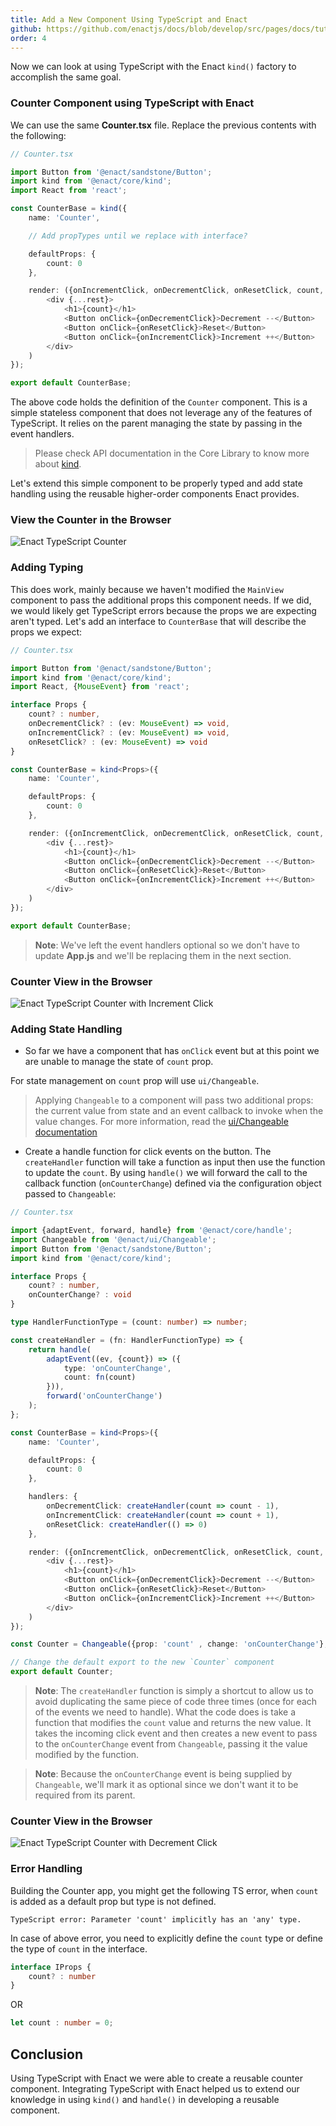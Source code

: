 ```yaml
---
title: Add a New Component Using TypeScript and Enact
github: https://github.com/enactjs/docs/blob/develop/src/pages/docs/tutorials/tutorial-typeccript-basic/component-with-ts-enact/index.md
order: 4
---
```


Now we can look at using TypeScript with the Enact `kind()` factory to accomplish the same goal.

### Counter Component using TypeScript with Enact

We can use the same **Counter.tsx** file. Replace the previous contents with the following:

```ts
// Counter.tsx

import Button from '@enact/sandstone/Button';
import kind from '@enact/core/kind';
import React from 'react';

const CounterBase = kind({
    name: 'Counter',

    // Add propTypes until we replace with interface?

    defaultProps: {
        count: 0
    },

    render: ({onIncrementClick, onDecrementClick, onResetClick, count, ...rest}) => (
        <div {...rest}>
            <h1>{count}</h1>
            <Button onClick={onDecrementClick}>Decrement --</Button>
            <Button onClick={onResetClick}>Reset</Button>
            <Button onClick={onIncrementClick}>Increment ++</Button>
        </div>
    )
});

export default CounterBase;
```

The above code holds the definition of the `Counter` component. This is a simple stateless component that does not leverage any of the features of TypeScript. It relies on the parent managing the state by passing in the event handlers.

> Please check API documentation in the Core Library to know more about [kind](../../../modules/core/kind/).

Let's extend this simple component to be properly typed and add state handling using the reusable higher-order components Enact provides.

### View the Counter in the Browser

![Enact TypeScript Counter](Typescript_Enact_view.png)

### Adding Typing

This does work, mainly because we haven't modified the `MainView` component to pass the additional props this component needs. If we did, we would likely get TypeScript errors because the props we are expecting aren't typed. Let's add an interface to `CounterBase` that will describe the props we expect:

```ts
// Counter.tsx

import Button from '@enact/sandstone/Button';
import kind from '@enact/core/kind';
import React, {MouseEvent} from 'react';

interface Props {
	count? : number,
	onDecrementClick? : (ev: MouseEvent) => void,
	onIncrementClick? : (ev: MouseEvent) => void,
	onResetClick? : (ev: MouseEvent) => void
}

const CounterBase = kind<Props>({
    name: 'Counter',

    defaultProps: {
        count: 0
    },

    render: ({onIncrementClick, onDecrementClick, onResetClick, count, ...rest}: Props) => (
        <div {...rest}>
            <h1>{count}</h1>
            <Button onClick={onDecrementClick}>Decrement --</Button>
            <Button onClick={onResetClick}>Reset</Button>
            <Button onClick={onIncrementClick}>Increment ++</Button>
        </div>
    )
});

export default CounterBase;
```

> **Note**: We've left the event handlers optional so we don't have to update **App.js** and we'll be replacing them in the next section.

### Counter View in the Browser

![Enact TypeScript Counter with Increment Click](Counter_view_increment.png)


### Adding State Handling

- So far we have a component that has `onClick` event but at this point we are unable to manage the state of `count` prop.

For state management on `count` prop will use `ui/Changeable`.

> Applying `Changeable` to a component will pass two additional props: the current value from state and an event callback to invoke when the value changes. For more information, read the [ui/Changeable documentation](../../../modules/ui/Changeable/)

- Create a handle function for click events on the button. The `createHandler` function will take a function as input then use the function to update the `count`. By using `handle()` we will forward the call to the callback function (`onCounterChange`) defined via the configuration object passed to `Changeable`:

```ts
// Counter.tsx

import {adaptEvent, forward, handle} from '@enact/core/handle';
import Changeable from '@enact/ui/Changeable';
import Button from '@enact/sandstone/Button';
import kind from '@enact/core/kind';

interface Props {
    count? : number,
    onCounterChange? : void
}

type HandlerFunctionType = (count: number) => number;

const createHandler = (fn: HandlerFunctionType) => {
    return handle(
        adaptEvent((ev, {count}) => ({
            type: 'onCounterChange',
            count: fn(count)
        })),
        forward('onCounterChange')
    );
};

const CounterBase = kind<Props>({
    name: 'Counter',

    defaultProps: {
        count: 0
    },

    handlers: {
        onDecrementClick: createHandler(count => count - 1),
        onIncrementClick: createHandler(count => count + 1),
        onResetClick: createHandler(() => 0)
    },

    render: ({onIncrementClick, onDecrementClick, onResetClick, count, ...rest}) => (
        <div {...rest}>
            <h1>{count}</h1>
            <Button onClick={onDecrementClick}>Decrement --</Button>
            <Button onClick={onResetClick}>Reset</Button>
            <Button onClick={onIncrementClick}>Increment ++</Button>
        </div>
    )
});

const Counter = Changeable({prop: 'count' , change: 'onCounterChange'}, CounterBase);

// Change the default export to the new `Counter` component
export default Counter;
```

> **Note**: The `createHandler` function is simply a shortcut to allow us to avoid duplicating the same piece of code three times (once for each of the events we need to handle). What the code does is take a function that modifies the `count` value and returns the new value. It takes the incoming click event and then creates a new event to pass to the `onCounterChange` event from `Changeable`, passing it the value modified by the function.

> **Note**: Because the `onCounterChange` event is being supplied by `Changeable`, we'll mark it as optional since we don't want it to be required from its parent.

### Counter View in the Browser

![Enact TypeScript Counter with Decrement Click](Counter_view_decrement.png)

### Error Handling

Building the Counter app, you might get the following TS error, when `count` is added as a default prop but type is not defined.

```none
TypeScript error: Parameter 'count' implicitly has an 'any' type.
```

In case of above error, you need to explicitly define the `count` type or define the type of `count` in the interface.

```ts
interface IProps {
    count? : number
}
```

OR

```ts
let count : number = 0;
```

## Conclusion

Using TypeScript with Enact we were able to create a reusable counter component. Integrating TypeScript with Enact helped us to extend our knowledge in using `kind()` and `handle()` in developing a reusable component.
